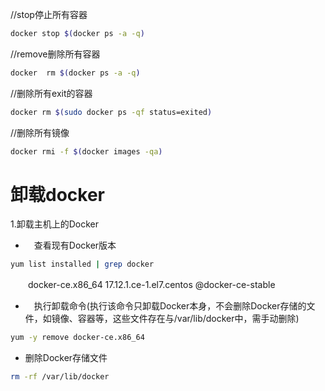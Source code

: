 //stop停止所有容器

```bash
docker stop $(docker ps -a -q)
```


//remove删除所有容器 

```bash
docker  rm $(docker ps -a -q) 
```


//删除所有exit的容器

```bash
docker rm $(sudo docker ps -qf status=exited)
```


//删除所有镜像

```bash
docker rmi -f $(docker images -qa)
```



# 卸载docker

1.卸载主机上的Docker

- 　查看现有Docker版本

```bash
yum list installed | grep docker
```

　　docker-ce.x86_64    17.12.1.ce-1.el7.centos    @docker-ce-stable

- 　执行卸载命令(执行该命令只卸载Docker本身，不会删除Docker存储的文件，如镜像、容器等，这些文件存在与/var/lib/docker中，需手动删除)

```bash
yum -y remove docker-ce.x86_64
```

- 删除Docker存储文件

```bash
rm -rf /var/lib/docker
```



